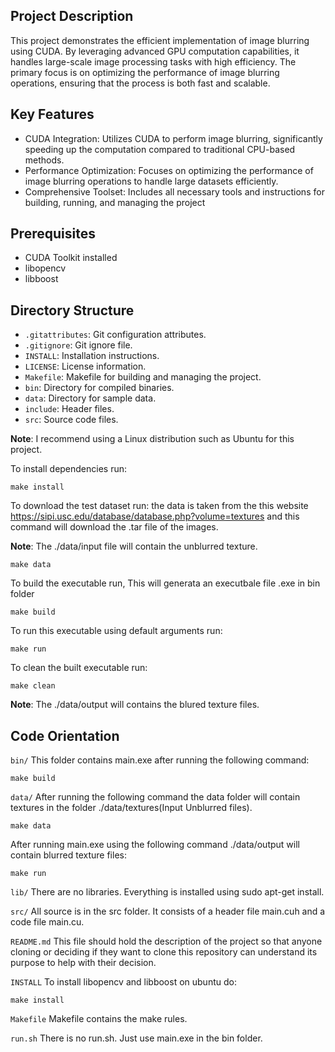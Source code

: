## Project Description
This project demonstrates the efficient implementation of image blurring using CUDA. By leveraging advanced GPU computation capabilities, it handles large-scale image processing tasks with high efficiency. The primary focus is on optimizing the performance of image blurring operations, ensuring that the process is both fast and scalable.

## Key Features
- CUDA Integration: Utilizes CUDA to perform image blurring, significantly speeding up the computation compared to traditional CPU-based methods.
- Performance Optimization: Focuses on optimizing the performance of image blurring operations to handle large datasets efficiently.
- Comprehensive Toolset: Includes all necessary tools and instructions for building, running, and managing the project

## Prerequisites
- CUDA Toolkit installed
- libopencv
- libboost

## Directory Structure
- `.gitattributes`: Git configuration attributes.
- `.gitignore`: Git ignore file.
- `INSTALL`: Installation instructions.
- `LICENSE`: License information.
- `Makefile`: Makefile for building and managing the project.
- `bin`: Directory for compiled binaries.
- `data`: Directory for sample data.
- `include`: Header files.
- `src`: Source code files.

**Note**: I recommend using a Linux distribution such as Ubuntu for this project.

To install dependencies run:
```shell
make install
```
To download the test dataset run: the data is taken from the this website https://sipi.usc.edu/database/database.php?volume=textures and this command will download the .tar file of the images. 

**Note**: The ./data/input file will contain the unblurred texture.


```shell
make data
```

To build the executable run, This will generata an executbale file .exe in bin folder
```shell
make build
```

To run this executable using default arguments run:
```shell 
make run
```


To clean the built executable run:
```shell 
make clean
```
**Note**: The ./data/output will contains the blured texture files.

## Code Orientation

```bin/```
This folder contains main.exe after running the following command:
```shell
make build
```

```data/```
After running the following command the data folder will contain textures in the folder ./data/textures(Input Unblurred files).
```shell
make data
```
After running main.exe using the following command ./data/output will contain blurred texture files:
```shell
make run
```

```lib/```
There are no libraries. Everything is installed using sudo apt-get install.

```src/```
All source is in the src folder. It consists of a header file main.cuh and a code file main.cu.

```README.md```
This file should hold the description of the project so that anyone cloning or deciding if they want to clone this repository can understand its purpose to help with their decision.

```INSTALL```
To install libopencv and libboost on ubuntu do:
```shell
make install
```

```Makefile```
Makefile contains the make rules.

```run.sh```
There is no run.sh. Just use main.exe in the bin folder.
